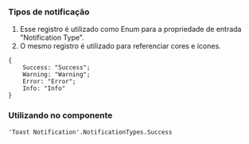 ### Tipos de notificação

1. Esse registro é utilizado como Enum para a propriedade de entrada "Notification Type".
2. O mesmo registro é utilizado para referenciar cores e ícones.

```
{
    Success: "Success";
    Warning: "Warning";
    Error: "Error";
    Info: "Info"
}
```

### Utilizando no componente

```
'Toast Notification'.NotificationTypes.Success
```
